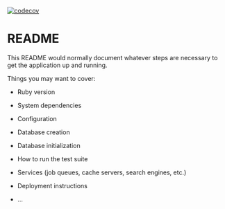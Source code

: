 [![codecov](https://codecov.io/gh/openSUSE/agile-team-dashboard/branch/master/graph/badge.svg)](https://codecov.io/gh/openSUSE/agile-team-dashboard)

# README

This README would normally document whatever steps are necessary to get the
application up and running.

Things you may want to cover:

* Ruby version

* System dependencies

* Configuration

* Database creation

* Database initialization

* How to run the test suite

* Services (job queues, cache servers, search engines, etc.)

* Deployment instructions

* ...
